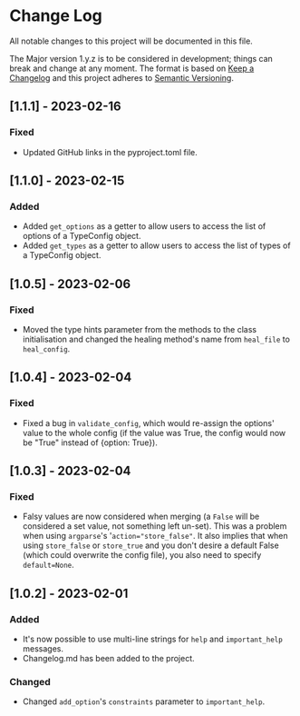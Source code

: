 # Change Log
All notable changes to this project will be documented in this file.

The Major version 1.y.z is to be considered in development; things can break and change at any moment. 
The format is based on [Keep a Changelog](http://keepachangelog.com/) and this project adheres to [Semantic Versioning](http://semver.org/).

## [1.1.1] - 2023-02-16

### Fixed
- Updated GitHub links in the pyproject.toml file.

## [1.1.0] - 2023-02-15

### Added
- Added `get_options` as a getter to allow users to access the list of options of a TypeConfig object.
- Added `get_types` as a getter to allow users to access the list of types of a TypeConfig object.

## [1.0.5] - 2023-02-06

### Fixed
- Moved the type hints parameter from the methods to the class initialisation and changed the healing method's name from `heal_file` to `heal_config`.

## [1.0.4] - 2023-02-04

### Fixed
- Fixed a bug in `validate_config`, which would re-assign the options' value to the whole config (if the value was True, the config would now be "True" instead of {option: True}).

## [1.0.3] - 2023-02-04

### Fixed
- Falsy values are now considered when merging (a `False` will be considered a set value, not something left un-set).
  This was a problem when using `argparse`'s '`action="store_false"`.
  It also implies that when using `store_false` or `store_true` and you don't desire a default False (which could overwrite the config file), you also need to specify `default=None`.

## [1.0.2] - 2023-02-01

### Added
- It's now possible to use multi-line strings for `help` and `important_help` messages.
- Changelog.md has been added to the project.

### Changed
- Changed `add_option`'s `constraints` parameter to `important_help`.
